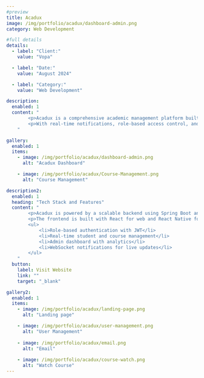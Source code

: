 ```yaml
---
#preview
title: Acadux
image: /img/portfolio/acadux/dashboard-admin.png
category: Web Development

#full details
details:
  - label: "Client:"
    value: "Vopa"

  - label: "Date:"
    value: "August 2024"

  - label: "Category:"
    value: "Web Development"

description:
  enabled: 1
  content: "
        <p>Acadux is a comprehensive academic management platform built with React, and Spring Boot. It streamlines student, course, and faculty management while ensuring secure authentication with JWT.</p>
        <p>With real-time notifications, role-based access control, and a modern UI, Acadux is designed for universities and training centers.</p>
    "

gallery:
  enabled: 1
  items:
    - image: /img/portfolio/acadux/dashboard-admin.png
      alt: "Acadux Dashboard"

    - image: /img/portfolio/acadux/Course-Management.png
      alt: "Course Management"

description2:
  enabled: 1
  heading: "Tech Stack and Features"
  content: "
        <p>Acadux is powered by a scalable backend using Spring Boot and MongoDB. It integrates RabbitMQ for event-driven communication and GraphQL for efficient data fetching.</p>
        <p>The frontend is built with React for web and React Native for mobile, providing a seamless experience across devices. Key features include:</p>
        <ul>
            <li>Role-based authentication with JWT</li>
            <li>Real-time student and course management</li>
            <li>Admin dashboard with analytics</li>
            <li>WebSocket notifications for live updates</li>
        </ul>
    "
  button:
    label: Visit Website
    link: ""
    target: "_blank"

gallery2:
  enabled: 1
  items:
    - image: /img/portfolio/acadux/landing-page.png
      alt: "Landing page"

    - image: /img/portfolio/acadux/user-management.png
      alt: "User Management"
      
    - image: /img/portfolio/acadux/email.png
      alt: "Email"
      
    - image: /img/portfolio/acadux/course-watch.png
      alt: "Watch Course"
---
```

